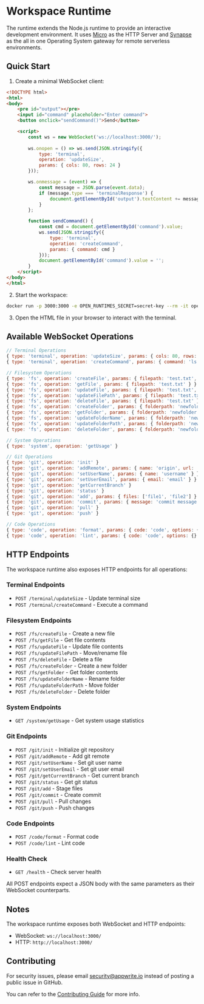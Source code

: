 # Workspace Runtime

The runtime extends the Node.js runtime to provide an interactive development environment. It uses [Micro](https://github.com/vercel/micro) as the HTTP Server and [Synapse](https://github.com/appwrite/synapse/) as the all in one Operating System gateway for remote serverless environments.

## Quick Start

1. Create a minimal WebSocket client:

```html
<!DOCTYPE html>
<html>
<body>
    <pre id="output"></pre>
    <input id="command" placeholder="Enter command">
    <button onclick="sendCommand()">Send</button>

    <script>
        const ws = new WebSocket('ws://localhost:3000/');
        
        ws.onopen = () => ws.send(JSON.stringify({
            type: 'terminal',
            operation: 'updateSize',
            params: { cols: 80, rows: 24 }
        }));

        ws.onmessage = (event) => {
            const message = JSON.parse(event.data);
            if (message.type === 'terminalResponse') {
                document.getElementById('output').textContent += message.data;
            }
        };

        function sendCommand() {
            const cmd = document.getElementById('command').value;
            ws.send(JSON.stringify({ 
                type: 'terminal',
                operation: 'createCommand',
                params: { command: cmd }
            }));
            document.getElementById('command').value = '';
        }
    </script>
</body>
</html>
```

2. Start the workspace:

```bash
docker run -p 3000:3000 -e OPEN_RUNTIMES_SECRET=secret-key --rm -it openruntimes/workspace:v4-1 sh helpers/start.sh
```

3. Open the HTML file in your browser to interact with the terminal.

## Available WebSocket Operations

```javascript
// Terminal Operations
{ type: 'terminal', operation: 'updateSize', params: { cols: 80, rows: 24 } }
{ type: 'terminal', operation: 'createCommand', params: { command: 'ls' } }

// Filesystem Operations
{ type: 'fs', operation: 'createFile', params: { filepath: 'test.txt', content: 'Hello' } }
{ type: 'fs', operation: 'getFile', params: { filepath: 'test.txt' } }
{ type: 'fs', operation: 'updateFile', params: { filepath: 'test.txt', content: 'Updated' } }
{ type: 'fs', operation: 'updateFilePath', params: { filepath: 'test.txt', newPath: 'new.txt' } }
{ type: 'fs', operation: 'deleteFile', params: { filepath: 'test.txt' } }
{ type: 'fs', operation: 'createFolder', params: { folderpath: 'newfolder' } }
{ type: 'fs', operation: 'getFolder', params: { folderpath: 'newfolder' } }
{ type: 'fs', operation: 'updateFolderName', params: { folderpath: 'newfolder', name: 'renamed' } }
{ type: 'fs', operation: 'updateFolderPath', params: { folderpath: 'newfolder', newPath: 'moved' } }
{ type: 'fs', operation: 'deleteFolder', params: { folderpath: 'newfolder' } }

// System Operations
{ type: 'system', operation: 'getUsage' }

// Git Operations
{ type: 'git', operation: 'init' }
{ type: 'git', operation: 'addRemote', params: { name: 'origin', url: 'repo-url' } }
{ type: 'git', operation: 'setUserName', params: { name: 'username' } }
{ type: 'git', operation: 'setUserEmail', params: { email: 'email' } }
{ type: 'git', operation: 'getCurrentBranch' }
{ type: 'git', operation: 'status' }
{ type: 'git', operation: 'add', params: { files: ['file1', 'file2'] } }
{ type: 'git', operation: 'commit', params: { message: 'commit message' } }
{ type: 'git', operation: 'pull' }
{ type: 'git', operation: 'push' }

// Code Operations
{ type: 'code', operation: 'format', params: { code: 'code', options: {} } }
{ type: 'code', operation: 'lint', params: { code: 'code', options: {} } }
```

## HTTP Endpoints

The workspace runtime also exposes HTTP endpoints for all operations:

### Terminal Endpoints
- `POST /terminal/updateSize` - Update terminal size
- `POST /terminal/createCommand` - Execute a command

### Filesystem Endpoints
- `POST /fs/createFile` - Create a new file
- `POST /fs/getFile` - Get file contents
- `POST /fs/updateFile` - Update file contents
- `POST /fs/updateFilePath` - Move/rename file
- `POST /fs/deleteFile` - Delete a file
- `POST /fs/createFolder` - Create a new folder
- `POST /fs/getFolder` - Get folder contents
- `POST /fs/updateFolderName` - Rename folder
- `POST /fs/updateFolderPath` - Move folder
- `POST /fs/deleteFolder` - Delete folder

### System Endpoints
- `GET /system/getUsage` - Get system usage statistics

### Git Endpoints
- `POST /git/init` - Initialize git repository
- `POST /git/addRemote` - Add git remote
- `POST /git/setUserName` - Set git user name
- `POST /git/setUserEmail` - Set git user email
- `POST /git/getCurrentBranch` - Get current branch
- `POST /git/status` - Get git status
- `POST /git/add` - Stage files
- `POST /git/commit` - Create commit
- `POST /git/pull` - Pull changes
- `POST /git/push` - Push changes

### Code Endpoints
- `POST /code/format` - Format code
- `POST /code/lint` - Lint code

### Health Check
- `GET /health` - Check server health

All POST endpoints expect a JSON body with the same parameters as their WebSocket counterparts.

## Notes

The workspace runtime exposes both WebSocket and HTTP endpoints:
- WebSocket: `ws://localhost:3000/`
- HTTP: `http://localhost:3000/`

## Contributing

For security issues, please email security@appwrite.io instead of posting a public issue in GitHub.

You can refer to the [Contributing Guide](https://github.com/open-runtimes/open-runtimes/blob/main/CONTRIBUTING.md) for more info.
